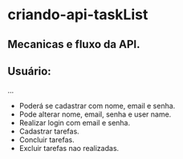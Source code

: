 # criando-api-taskList

## Mecanicas e fluxo da API.

## Usuário:
...
- Poderá se cadastrar com nome, email e senha.
- Pode alterar nome, email, senha e user name.
- Realizar login com email e senha.
- Cadastrar tarefas.
- Concluir tarefas.
- Excluir tarefas nao realizadas.
